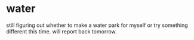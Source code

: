 water
=====
still figuring out whether to make a water park for myself or try something different this time. will report back tomorrow.
